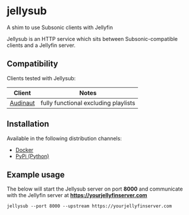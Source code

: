 # jellysub
A shim to use Subsonic clients with Jellyfin

Jellysub is an HTTP service which sits between Subsonic-compatible clients and a
Jellyfin server.

## Compatibility
Clients tested with Jellysub:

| Client                                          | Notes                                |
|-------------------------------------------------|--------------------------------------|
| [Audinaut](https://github.com/nvllsvm/audinaut) | fully functional excluding playlists |


## Installation
Available in the following distribution channels:
- [Docker](https://hub.docker.com/r/nvllsvm/jellysub)
- [PyPi (Python)](https://pypi.org/project/jellysub/)

## Example usage

The below will start the Jellysub server on port **8000** and
communicate with the Jellyfin server at **https://yourjellyfinserver.com**

```
jellysub --port 8000 --upstream https://yourjellyfinserver.com
```
